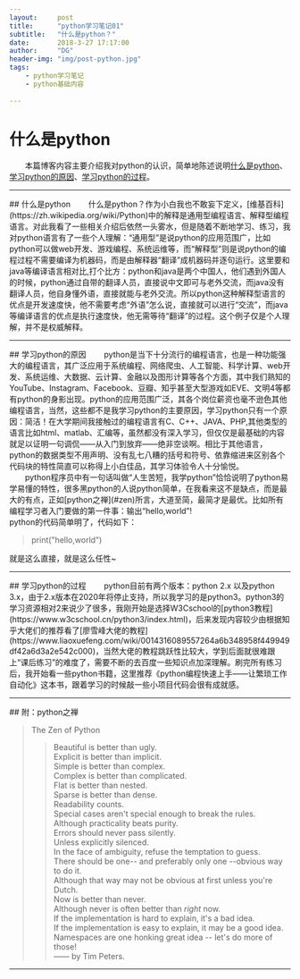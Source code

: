 ```yaml
---
layout:     post
title:      "python学习笔记01"
subtitle:   "什么是python？"
date:       2018-3-27 17:17:00
author:     "DG"
header-img: "img/post-python.jpg"
tags:
    - python学习笔记
    - python基础内容
    
---
```

# 什么是python
&ensp;&ensp;&ensp;&ensp;本篇博客内容主要介绍我对python的认识，简单地陈述说明[什么是python](#bui1)、[学习python的原因](#bui2)、[学习python的过程](
#bui3)。

---

<p id = "bui1"></p>
## 什么是python
&ensp;&ensp;&ensp;&ensp;什么是python？作为小白我也不敢妄下定义，[维基百科](https://zh.wikipedia.org/wiki/Python)中的解释是通用型编程语言、解释型编程语言。对此我看了一些相关介绍后依然一头雾水，但是随着不断地学习、练习，我对python语言有了一些个人理解：“通用型”是说python的应用范围广，比如python可以做web开发、游戏编程、系统运维等，而“解释型”则是说python的编程过程不需要编译为机器码，而是由解释器“翻译”成机器码并逐句运行。这里要和java等编译语言相对比,打个比方：python和java是两个中国人，他们遇到外国人的时候，python通过自带的翻译人员，直接说中文即可与老外交流，而java没有翻译人员，他自身懂外语，直接就能与老外交流。所以python这种解释型语言的优点是开发速度快，他不需要考虑“外语”怎么说，直接就可以进行“交流”，而java等编译语言的优点是执行速度快，他无需等待“翻译”的过程。这个例子仅是个人理解，并不是权威解释。

---

<p id = "bui2"></p>
## 学习python的原因
&ensp;&ensp;&ensp;&ensp;python是当下十分流行的编程语言，也是一种功能强大的编程语言，其广泛应用于系统编程、网络爬虫、人工智能、科学计算、web开发、系统运维、大数据、云计算、金融以及图形计算等各个方面，其中我们熟知的YouTube、Instagram、Facebook、豆瓣、知乎甚至大型游戏如EVE、文明4等都有python的身影出现。python的应用范围广泛，其各个岗位薪资也毫不逊色其他编程语言，当然，这些都不是我学习python的主要原因，学习python只有一个原因：简洁！在大学期间我接触过的编程语言有C、C++、JAVA、PHP,其他类型的语言比如html、matlab、汇编等，虽然都没有深入学习，但仅仅是最基础的内容就足以证明一句调侃——从入门到放弃——绝非空谈啊。相比于其他语言，python的数据类型不用声明、没有乱七八糟的括号和符号、依靠缩进来区别各个代码块的特性简直可以称得上小白佳品，其学习体验令人十分愉悦。<br>
&ensp;&ensp;&ensp;&ensp;python程序员中有一句话叫做“人生苦短，我学python”恰恰说明了python易学易懂的特性，很多黑python的人说python简单，在我看来这不是缺点，而是最大的有点，正如[python之禅](#zen)所言，大道至简，最简才是最优。比如所有编程学习者入门要做的第一件事：输出“hello,world”!<br>
python的代码简单明了，代码如下：

>    print("hello,world")

就是这么直接，就是这么任性~

---

<p id = "bui3"></p>
## 学习python的过程
&ensp;&ensp;&ensp;&ensp;python目前有两个版本：python 2.x 以及python 3.x，由于2.x版本在2020年将停止支持，所以我学习的是python3。python3的学习资源相对2来说少了很多，我刚开始是选择W3Cschool的[python3教程](https://www.w3cschool.cn/python3/index.html)，后来发现内容较少由根据知乎大佬们的推荐看了[廖雪峰大佬的教程](https://www.liaoxuefeng.com/wiki/0014316089557264a6b348958f449949df42a6d3a2e542c000)，当然大佬的教程跳跃性比较大，学到后面就很难跟上“课后练习”的难度了，需要不断的去百度一些知识点加深理解。刷完所有练习后，我开始看一些python书籍，这里推荐《python编程快速上手——让繁琐工作自动化》这本书，跟着学习的时候敲一些小项目代码会很有成就感。

---

<p id = "zen"></p>
## 附：python之禅

>    The Zen of Python<br>
>>    Beautiful is better than ugly.<br>
Explicit is better than implicit.<br>
Simple is better than complex.<br>
Complex is better than complicated.<br>
Flat is better than nested.<br>
Sparse is better than dense.<br>
Readability counts.<br>
Special cases aren't special enough to break the rules.<br>
Although practicality beats purity.<br>
Errors should never pass silently.<br>
Unless explicitly silenced.<br>
In the face of ambiguity, refuse the temptation to guess.<br>
There should be one-- and preferably only one --obvious way to do it.<br>
Although that way may not be obvious at first unless you're Dutch.<br>
Now is better than never.<br>
Although never is often better than *right* now.<br>
If the implementation is hard to explain, it's a bad idea.<br>
If the implementation is easy to explain, it may be a good idea.<br>
Namespaces are one honking great idea -- let's do more of those!<br>
                                                  —— by Tim Peters.<br>

---
